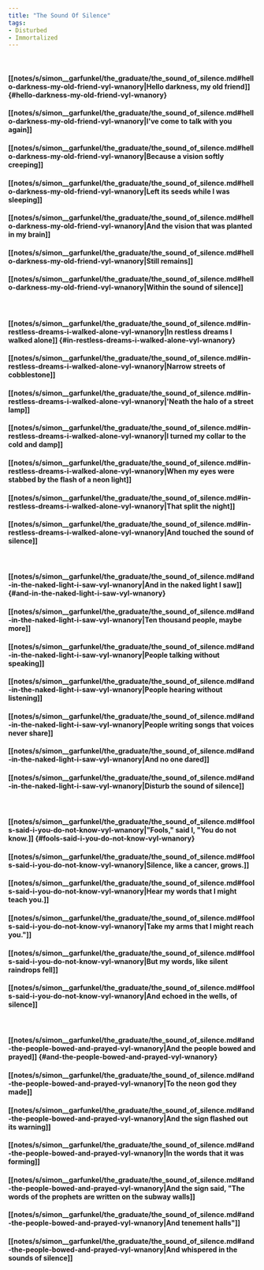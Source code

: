 ```yaml
---
title: "The Sound Of Silence"
tags:
- Disturbed
- Immortalized
---
```

&nbsp;
#### [[notes/s/simon__garfunkel/the_graduate/the_sound_of_silence.md#hello-darkness-my-old-friend-vyl-wnanory|Hello darkness, my old friend]] {#hello-darkness-my-old-friend-vyl-wnanory}
#### [[notes/s/simon__garfunkel/the_graduate/the_sound_of_silence.md#hello-darkness-my-old-friend-vyl-wnanory|I've come to talk with you again]]
#### [[notes/s/simon__garfunkel/the_graduate/the_sound_of_silence.md#hello-darkness-my-old-friend-vyl-wnanory|Because a vision softly creeping]]
#### [[notes/s/simon__garfunkel/the_graduate/the_sound_of_silence.md#hello-darkness-my-old-friend-vyl-wnanory|Left its seeds while I was sleeping]]
#### [[notes/s/simon__garfunkel/the_graduate/the_sound_of_silence.md#hello-darkness-my-old-friend-vyl-wnanory|And the vision that was planted in my brain]]
#### [[notes/s/simon__garfunkel/the_graduate/the_sound_of_silence.md#hello-darkness-my-old-friend-vyl-wnanory|Still remains]]
#### [[notes/s/simon__garfunkel/the_graduate/the_sound_of_silence.md#hello-darkness-my-old-friend-vyl-wnanory|Within the sound of silence]]
&nbsp;
#### [[notes/s/simon__garfunkel/the_graduate/the_sound_of_silence.md#in-restless-dreams-i-walked-alone-vyl-wnanory|In restless dreams I walked alone]] {#in-restless-dreams-i-walked-alone-vyl-wnanory}
#### [[notes/s/simon__garfunkel/the_graduate/the_sound_of_silence.md#in-restless-dreams-i-walked-alone-vyl-wnanory|Narrow streets of cobblestone]]
#### [[notes/s/simon__garfunkel/the_graduate/the_sound_of_silence.md#in-restless-dreams-i-walked-alone-vyl-wnanory|'Neath the halo of a street lamp]]
#### [[notes/s/simon__garfunkel/the_graduate/the_sound_of_silence.md#in-restless-dreams-i-walked-alone-vyl-wnanory|I turned my collar to the cold and damp]]
#### [[notes/s/simon__garfunkel/the_graduate/the_sound_of_silence.md#in-restless-dreams-i-walked-alone-vyl-wnanory|When my eyes were stabbed by the flash of a neon light]]
#### [[notes/s/simon__garfunkel/the_graduate/the_sound_of_silence.md#in-restless-dreams-i-walked-alone-vyl-wnanory|That split the night]]
#### [[notes/s/simon__garfunkel/the_graduate/the_sound_of_silence.md#in-restless-dreams-i-walked-alone-vyl-wnanory|And touched the sound of silence]]
&nbsp;
#### [[notes/s/simon__garfunkel/the_graduate/the_sound_of_silence.md#and-in-the-naked-light-i-saw-vyl-wnanory|And in the naked light I saw]] {#and-in-the-naked-light-i-saw-vyl-wnanory}
#### [[notes/s/simon__garfunkel/the_graduate/the_sound_of_silence.md#and-in-the-naked-light-i-saw-vyl-wnanory|Ten thousand people, maybe more]]
#### [[notes/s/simon__garfunkel/the_graduate/the_sound_of_silence.md#and-in-the-naked-light-i-saw-vyl-wnanory|People talking without speaking]]
#### [[notes/s/simon__garfunkel/the_graduate/the_sound_of_silence.md#and-in-the-naked-light-i-saw-vyl-wnanory|People hearing without listening]]
#### [[notes/s/simon__garfunkel/the_graduate/the_sound_of_silence.md#and-in-the-naked-light-i-saw-vyl-wnanory|People writing songs that voices never share]]
#### [[notes/s/simon__garfunkel/the_graduate/the_sound_of_silence.md#and-in-the-naked-light-i-saw-vyl-wnanory|And no one dared]]
#### [[notes/s/simon__garfunkel/the_graduate/the_sound_of_silence.md#and-in-the-naked-light-i-saw-vyl-wnanory|Disturb the sound of silence]]
&nbsp;
#### [[notes/s/simon__garfunkel/the_graduate/the_sound_of_silence.md#fools-said-i-you-do-not-know-vyl-wnanory|"Fools," said I, "You do not know.]] {#fools-said-i-you-do-not-know-vyl-wnanory}
#### [[notes/s/simon__garfunkel/the_graduate/the_sound_of_silence.md#fools-said-i-you-do-not-know-vyl-wnanory|Silence, like a cancer, grows.]]
#### [[notes/s/simon__garfunkel/the_graduate/the_sound_of_silence.md#fools-said-i-you-do-not-know-vyl-wnanory|Hear my words that I might teach you.]]
#### [[notes/s/simon__garfunkel/the_graduate/the_sound_of_silence.md#fools-said-i-you-do-not-know-vyl-wnanory|Take my arms that I might reach you."]]
#### [[notes/s/simon__garfunkel/the_graduate/the_sound_of_silence.md#fools-said-i-you-do-not-know-vyl-wnanory|But my words, like silent raindrops fell]]
#### [[notes/s/simon__garfunkel/the_graduate/the_sound_of_silence.md#fools-said-i-you-do-not-know-vyl-wnanory|And echoed in the wells, of silence]]
&nbsp;
#### [[notes/s/simon__garfunkel/the_graduate/the_sound_of_silence.md#and-the-people-bowed-and-prayed-vyl-wnanory|And the people bowed and prayed]] {#and-the-people-bowed-and-prayed-vyl-wnanory}
#### [[notes/s/simon__garfunkel/the_graduate/the_sound_of_silence.md#and-the-people-bowed-and-prayed-vyl-wnanory|To the neon god they made]]
#### [[notes/s/simon__garfunkel/the_graduate/the_sound_of_silence.md#and-the-people-bowed-and-prayed-vyl-wnanory|And the sign flashed out its warning]]
#### [[notes/s/simon__garfunkel/the_graduate/the_sound_of_silence.md#and-the-people-bowed-and-prayed-vyl-wnanory|In the words that it was forming]]
#### [[notes/s/simon__garfunkel/the_graduate/the_sound_of_silence.md#and-the-people-bowed-and-prayed-vyl-wnanory|And the sign said, "The words of the prophets are written on the subway walls]]
#### [[notes/s/simon__garfunkel/the_graduate/the_sound_of_silence.md#and-the-people-bowed-and-prayed-vyl-wnanory|And tenement halls"]]
#### [[notes/s/simon__garfunkel/the_graduate/the_sound_of_silence.md#and-the-people-bowed-and-prayed-vyl-wnanory|And whispered in the sounds of silence]]

